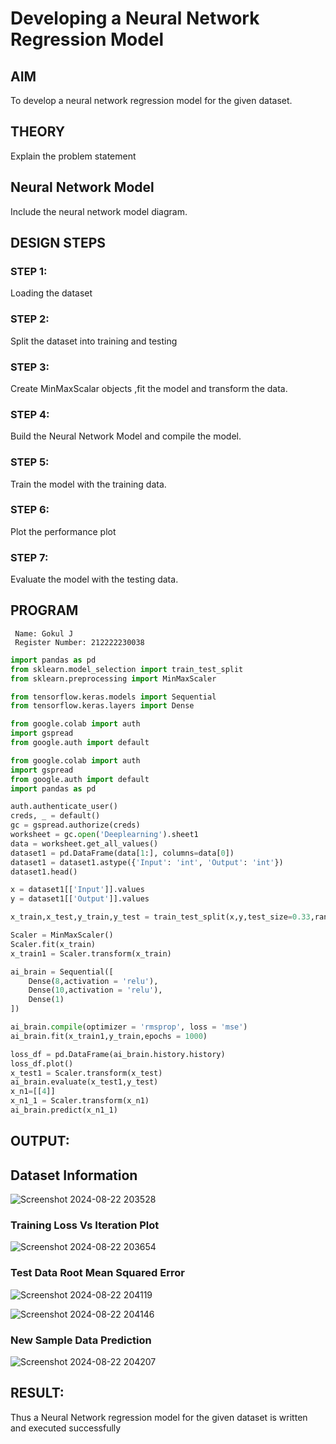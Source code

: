 # Developing a Neural Network Regression Model

## AIM

To develop a neural network regression model for the given dataset.

## THEORY

Explain the problem statement

## Neural Network Model

Include the neural network model diagram.

## DESIGN STEPS

### STEP 1:

Loading the dataset

### STEP 2:

Split the dataset into training and testing

### STEP 3:

Create MinMaxScalar objects ,fit the model and transform the data.

### STEP 4:

Build the Neural Network Model and compile the model.

### STEP 5:

Train the model with the training data.

### STEP 6:

Plot the performance plot

### STEP 7:

Evaluate the model with the testing data.

## PROGRAM
```
 Name: Gokul J
 Register Number: 212222230038
```
```python
import pandas as pd
from sklearn.model_selection import train_test_split
from sklearn.preprocessing import MinMaxScaler

from tensorflow.keras.models import Sequential
from tensorflow.keras.layers import Dense

from google.colab import auth
import gspread
from google.auth import default

from google.colab import auth
import gspread
from google.auth import default
import pandas as pd  

auth.authenticate_user()
creds, _ = default()
gc = gspread.authorize(creds)
worksheet = gc.open('Deeplearning').sheet1
data = worksheet.get_all_values()
dataset1 = pd.DataFrame(data[1:], columns=data[0])
dataset1 = dataset1.astype({'Input': 'int', 'Output': 'int'})
dataset1.head()

x = dataset1[['Input']].values
y = dataset1[['Output']].values

x_train,x_test,y_train,y_test = train_test_split(x,y,test_size=0.33,random_state=33)

Scaler = MinMaxScaler()
Scaler.fit(x_train)
x_train1 = Scaler.transform(x_train)

ai_brain = Sequential([
    Dense(8,activation = 'relu'),
    Dense(10,activation = 'relu'),
    Dense(1)
])

ai_brain.compile(optimizer = 'rmsprop', loss = 'mse')
ai_brain.fit(x_train1,y_train,epochs = 1000)

loss_df = pd.DataFrame(ai_brain.history.history)
loss_df.plot()
x_test1 = Scaler.transform(x_test)
ai_brain.evaluate(x_test1,y_test)
x_n1=[[4]]
x_n1_1 = Scaler.transform(x_n1)
ai_brain.predict(x_n1_1)

```
## OUTPUT:

## Dataset Information

![Screenshot 2024-08-22 203528](https://github.com/user-attachments/assets/c3da8602-874a-43d8-8492-ce623a12226f)

### Training Loss Vs Iteration Plot

![Screenshot 2024-08-22 203654](https://github.com/user-attachments/assets/bb7211f6-ead8-4bb6-9e1c-6d30d6ce1af3)

### Test Data Root Mean Squared Error

![Screenshot 2024-08-22 204119](https://github.com/user-attachments/assets/2fb3bc62-37c9-411c-8d07-8f90b55a6cb0)

![Screenshot 2024-08-22 204146](https://github.com/user-attachments/assets/b4af41a9-5bb4-49f1-a2a4-c8eabdf3ebf1)


### New Sample Data Prediction

![Screenshot 2024-08-22 204207](https://github.com/user-attachments/assets/262bd816-1267-4015-9870-767aaf75331e)


## RESULT:

Thus a Neural Network regression model for the given dataset is written and executed successfully



